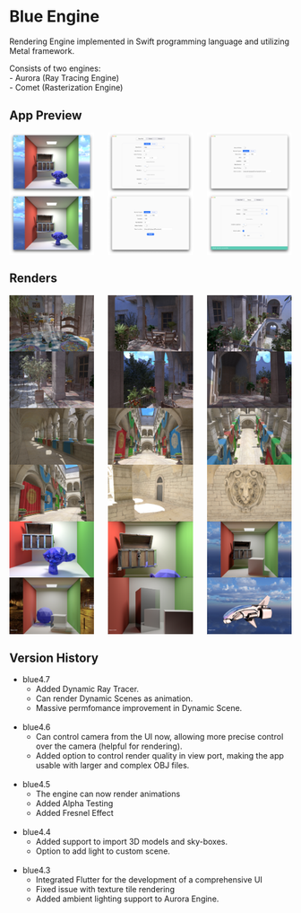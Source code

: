 # Blue Engine

Rendering Engine implemented in Swift programming language and utilizing Metal framework.

Consists of two engines: <br/>
    - Aurora (Ray Tracing Engine) <br/>
    - Comet (Rasterization Engine)

## App Preview

<div style="display: flex; flex-wrap: wrap; justify-content: space-between;">
  <img src="assets/assets-reduced/Preview/1.png" alt="Preview Image 1" width="30%">
  <img src="assets/assets-reduced/Preview/2.png" alt="Preview Image 2" width="30%">
  <img src="assets/assets-reduced/Preview/3.png" alt="Preview Image 3" width="30%">
  <img src="assets/assets-reduced/Preview/4.png" alt="Preview Image 4" width="30%">
  <img src="assets/assets-reduced/Preview/5.png" alt="Preview Image 5" width="30%">
  <img src="assets/assets-reduced/Preview/6.png" alt="Preview Image 6" width="30%">
</div>

## Renders

<div style="display: flex; flex-wrap: wrap; justify-content: space-between;">
  <img src="assets/assets-reduced/Renders/1.png" alt="Render Image 1" width="30%">
  <img src="assets/assets-reduced/Renders/2.png" alt="Render Image 2" width="30%">
  <img src="assets/assets-reduced/Renders/3.png" alt="Render Image 3" width="30%">
  <img src="assets/assets-reduced/Renders/4.png" alt="Render Image 4" width="30%">
  <img src="assets/assets-reduced/Renders/5.png" alt="Render Image 5" width="30%">
  <img src="assets/assets-reduced/Renders/6.png" alt="Render Image 6" width="30%">
  <img src="assets/assets-reduced/Renders/7.png" alt="Render Image 7" width="30%">
  <img src="assets/assets-reduced/Renders/8.png" alt="Render Image 8" width="30%">
  <img src="assets/assets-reduced/Renders/9.png" alt="Render Image 9" width="30%">
  <img src="assets/assets-reduced/Renders/10.png" alt="Render Image 10" width="30%">
  <img src="assets/assets-reduced/Renders/11.png" alt="Render Image 1" width="30%">
  <img src="assets/assets-reduced/Renders/12.png" alt="Render Image 2" width="30%">
  <img src="assets/assets-reduced/Renders/13.png" alt="Render Image 3" width="30%">
  <img src="assets/assets-reduced/Renders/14.png" alt="Render Image 4" width="30%">
  <img src="assets/assets-reduced/Renders/15.png" alt="Render Image 5" width="30%">
  <img src="assets/assets-reduced/Renders/16.png" alt="Render Image 6" width="30%">
  <img src="assets/assets-reduced/Renders/17.png" alt="Render Image 7" width="30%">
  <img src="assets/assets-reduced/Renders/18.png" alt="Render Image 8" width="30%">
</div>


## Version History

* blue4.7
  * Added Dynamic Ray Tracer.
  * Can render Dynamic Scenes as animation.
  * Massive permfomance improvement in Dynamic Scene.
<br></br>
* blue4.6
  * Can control camera from the UI now, allowing more precise control over the camera (helpful for rendering).
  * Added option to control render quality in view port, making the app usable with larger and complex OBJ files.
<br></br>
* blue4.5
  * The engine can now render animations
  * Added Alpha Testing
  * Added Fresnel Effect
<br></br>
* blue4.4
  * Added support to import 3D models and sky-boxes.
  * Option to add light to custom scene.
<br></br>
* blue4.3
    * Integrated Flutter for the development of a comprehensive UI
    * Fixed issue with texture tile rendering
    * Added ambient lighting support to Aurora Engine.
